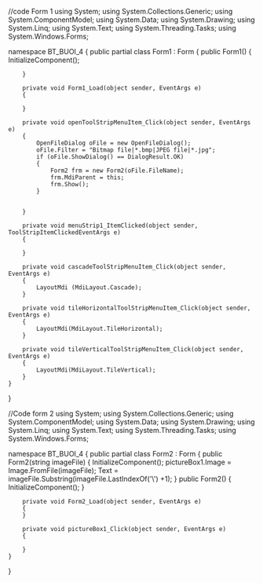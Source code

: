 //code Form 1
using System;
using System.Collections.Generic;
using System.ComponentModel;
using System.Data;
using System.Drawing;
using System.Linq;
using System.Text;
using System.Threading.Tasks;
using System.Windows.Forms;

namespace BT_BUOI_4
{
    public partial class Form1 : Form
    {
        public Form1()
        {
            InitializeComponent();
            
        }

        private void Form1_Load(object sender, EventArgs e)
        {

        }

        private void openToolStripMenuItem_Click(object sender, EventArgs e)
        {
            OpenFileDialog oFile = new OpenFileDialog();
            oFile.Filter = "Bitmap file|*.bmp|JPEG file|*.jpg";
            if (oFile.ShowDialog() == DialogResult.OK)
            {
                Form2 frm = new Form2(oFile.FileName);
                frm.MdiParent = this;
                frm.Show();
            }

            
        }

        private void menuStrip1_ItemClicked(object sender, ToolStripItemClickedEventArgs e)
        {
           
        }

        private void cascadeToolStripMenuItem_Click(object sender, EventArgs e)
        {
            LayoutMdi (MdiLayout.Cascade);
        }

        private void tileHorizontalToolStripMenuItem_Click(object sender, EventArgs e)
        {
            LayoutMdi(MdiLayout.TileHorizontal);
        }

        private void tileVerticalToolStripMenuItem_Click(object sender, EventArgs e)
        {
            LayoutMdi(MdiLayout.TileVertical);
        }
    }
}


//Code form 2
using System;
using System.Collections.Generic;
using System.ComponentModel;
using System.Data;
using System.Drawing;
using System.Linq;
using System.Text;
using System.Threading.Tasks;
using System.Windows.Forms;

namespace BT_BUOI_4
{
    public partial class Form2 : Form
    {
        public Form2(string imageFile)
        {
            InitializeComponent();
            pictureBox1.Image = Image.FromFile(imageFile);
            Text = imageFile.Substring(imageFile.LastIndexOf('\\') +1);
        }
        public Form2()
        {
            InitializeComponent();
        }

        private void Form2_Load(object sender, EventArgs e)
        {
        }

        private void pictureBox1_Click(object sender, EventArgs e)
        {

        }
    }
}
